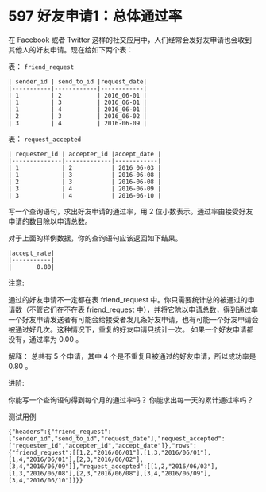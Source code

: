 # 597 好友申请1：总体通过率

在 Facebook 或者 Twitter 这样的社交应用中，人们经常会发好友申请也会收到其他人的好友申请。现在给如下两个表：

表： `friend_request`

```
| sender_id | send_to_id |request_date|
|-----------|------------|------------|
| 1         | 2          | 2016_06-01 |
| 1         | 3          | 2016_06-01 |
| 1         | 4          | 2016_06-01 |
| 2         | 3          | 2016_06-02 |
| 3         | 4          | 2016-06-09 |
```

表： `request_accepted`

```
| requester_id | accepter_id |accept_date |
|--------------|-------------|------------|
| 1            | 2           | 2016_06-03 |
| 1            | 3           | 2016-06-08 |
| 2            | 3           | 2016-06-08 |
| 3            | 4           | 2016-06-09 |
| 3            | 4           | 2016-06-10 |
```

写一个查询语句，求出好友申请的通过率，用 2 位小数表示。通过率由接受好友申请的数目除以申请总数。

 

对于上面的样例数据，你的查询语句应该返回如下结果。

```
|accept_rate|
|-----------|
|       0.80|
```

注意:

通过的好友申请不一定都在表 friend_request 中。你只需要统计总的被通过的申请数（不管它们在不在表 friend_request 中），并将它除以申请总数，得到通过率
一个好友申请发送者有可能会给接受者发几条好友申请，也有可能一个好友申请会被通过好几次。这种情况下，重复的好友申请只统计一次。
如果一个好友申请都没有，通过率为 0.00 。


解释： 总共有 5 个申请，其中 4 个是不重复且被通过的好友申请，所以成功率是 0.80 。

 

进阶:

你能写一个查询语句得到每个月的通过率吗？
		你能求出每一天的累计通过率吗？

测试用例

```
{"headers":{"friend_request":["sender_id","send_to_id","request_date"],"request_accepted":["requester_id","accepter_id","accept_date"]},"rows":{"friend_request":[[1,2,"2016/06/01"],[1,3,"2016/06/01"],[1,4,"2016/06/01"],[2,3,"2016/06/02"],[3,4,"2016/06/09"]],"request_accepted":[[1,2,"2016/06/03"],[1,3,"2016/06/08"],[2,3,"2016/06/08"],[3,4,"2016/06/09"],[3,4,"2016/06/10"]]}}
```

